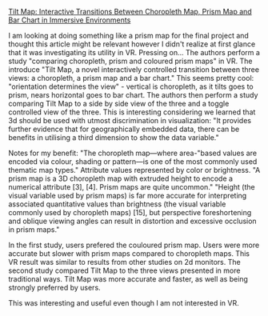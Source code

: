 [Tilt Map: Interactive Transitions Between Choropleth Map, Prism Map and Bar Chart in Immersive Environments](https://ieeexplore-ieee-org.ezpxy-web-p-u01.wpi.edu/stamp/stamp.jsp?tp=&arnumber=9123548)

I am looking at doing something like a prism map for the final project and thought this article might be relevant however I didn't realize at first glance that it was investigating its utility in VR. Pressing on... The authors perform a study "comparing choropleth, prism and coloured prism maps" in VR. The introduce "Tilt Map, a novel interactively controlled transition between three views: a choropleth, a prism map and a bar chart." This seems pretty cool: "orientation determines the view" - vertical is choropleth, as it tilts goes to prism, nears horizontal goes to bar chart. The authors then perform a study comparing Tilt Map to a side by side view of the three and a toggle controlled view of the three. This is interesting considering we learned that 3d should be used with utmost discrimination in visualization: "It provides further evidence that for geographically embedded data, there can be benefits in utilising a third dimension to show the data variable."

Notes for my benefit: "The choropleth map—where area-"based values are encoded via colour, shading or pattern—is one of the most commonly used thematic map types." Attribute values represented by color or brightness. "A prism map is a 3D choropleth map with extruded height to encode a numerical attribute [3], [4]. Prism maps are quite uncommon."  "Height (the visual variable used by prism maps) is far more accurate for interpreting associated quantitative values than brightness (the visual variable commonly used by choropleth maps) [15], but perspective foreshortening and oblique viewing angles can result in distortion and excessive occlusion in prism maps."

In the first study, users prefered the couloured prism map. Users were more accurate but slower with prism maps compared to choropleth maps. This VR result was similar to results from other studies on 2d monitors. The second study compared Tilt Map to the three views presented in more traditional ways. Tilt Map was more accurate and faster, as well as being strongly preferred by users. 

This was interesting and useful even though I am not interested in VR.
